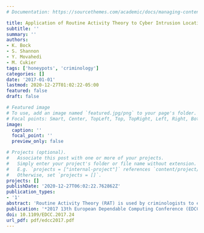 ```yaml
---
# Documentation: https://sourcethemes.com/academic/docs/managing-content/

title: Application of Routine Activity Theory to Cyber Intrusion Location and Time
subtitle: ''
summary: ''
authors:
- K. Bock
- S. Shannon
- Y. Movahedi
- M. Cukier
tags: ['honeypots', 'criminology']
categories: []
date: '2017-01-01'
lastmod: 2020-12-27T01:02:22-05:00
featured: false
draft: false

# Featured image
# To use, add an image named `featured.jpg/png` to your page's folder.
# Focal points: Smart, Center, TopLeft, Top, TopRight, Left, Right, BottomLeft, Bottom, BottomRight.
image:
  caption: ''
  focal_point: ''
  preview_only: false

# Projects (optional).
#   Associate this post with one or more of your projects.
#   Simply enter your project's folder or file name without extension.
#   E.g. `projects = ["internal-project"]` references `content/project/deep-learning/index.md`.
#   Otherwise, set `projects = []`.
projects: []
publishDate: '2020-12-27T06:02:22.762862Z'
publication_types:
- '1'
abstract: 'Routine Activity Theory (RAT) is used by criminologists to explain the situational factors that influence crime in the physical world. RAT states that crime is most likely when a motivated offender, a vulnerable victim, and a lack of capable guardianship converge. We hypothesize that the time of cybercriminal actions will align with the principles of RAT. We analyzed data from over 20,000 intrusions on a large set of target computers over a period of four years. A statistically significant pattern is found in the time of intrusions in the local timezone of the victim hosts and native timezone of the attacker; intrusions geolocated to China demonstrate a stronger statistically significant pattern. The results suggest that RAT does apply to cyberspace, and further conclusions and policy implications are discussed.'
publication: '*2017 13th European Dependable Computing Conference (EDCC)*'
doi: 10.1109/EDCC.2017.24
url_pdf: pdf/edcc2017.pdf
---
```

